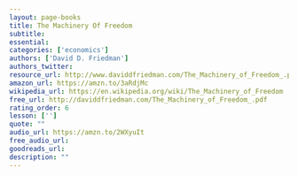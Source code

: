 ```yaml
---
layout: page-books
title: The Machinery Of Freedom
subtitle: 
essential: 
categories: ['economics']
authors: ['David D. Friedman']
authors_twitter: 
resource_url: http://www.daviddfriedman.com/The_Machinery_of_Freedom_.pdf
amazon_url: https://amzn.to/3aRdjMc
wikipedia_url: https://en.wikipedia.org/wiki/The_Machinery_of_Freedom
free_url: http://daviddfriedman.com/The_Machinery_of_Freedom_.pdf
rating_order: 6
lesson: ['']
quote: ""
audio_url: https://amzn.to/2WXyuIt
free_audio_url: 
goodreads_url: 
description: ""
---
```

